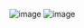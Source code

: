 ![image](https://github.com/harshita-lakhchaura/Codeforces_Practice/assets/96336647/93369b8e-841f-4a3c-847b-ec8f2a73805c)
![image](https://github.com/harshita-lakhchaura/Codeforces_Practice/assets/96336647/b0c4000a-6546-40bf-b9b1-e1d4f23ecde5)
